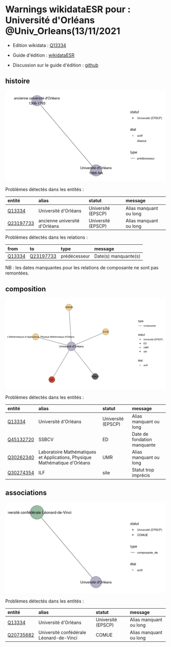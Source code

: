 Warnings wikidataESR pour : Université d'Orléans @Univ_Orleans(13/11/2021
================

- Edition wikidata : [Q13334](https://www.wikidata.org/wiki/Q13334)
- Guide d'édition : [wikidataESR](https://github.com/cpesr/wikidataESR/)

- Discussion sur le guide d'édition : [github](https://github.com/cpesr/wikidataESR/issues)



## histoire 

![Graphique non généré](Q13334-histoire.png) 

Problèmes détectés dans les entités :

|entité                                               |alias                         |statut             |message                |
|:----------------------------------------------------|:-----------------------------|:------------------|:----------------------|
|[Q13334](https://www.wikidata.org/wiki/Q13334)       |Université d'Orléans          |Université (EPSCP) |Alias manquant ou long |
|[Q23197733](https://www.wikidata.org/wiki/Q23197733) |ancienne université d'Orléans |Université (EPSCP) |Alias manquant ou long |

Problèmes détectés dans les relations :

|from                                           |to                                                   |type         |message              |
|:----------------------------------------------|:----------------------------------------------------|:------------|:--------------------|
|[Q13334](https://www.wikidata.org/wiki/Q13334) |[Q23197733](https://www.wikidata.org/wiki/Q23197733) |prédécesseur |Date(s) manquante(s) |

NB : les dates manquantes pour les relations de composante ne sont pas remontées. 



## composition 

![Graphique non généré](Q13334-composition.png) 

Problèmes détectés dans les entités :

|entité                                               |alias                                                                      |statut             |message                     |
|:----------------------------------------------------|:--------------------------------------------------------------------------|:------------------|:---------------------------|
|[Q13334](https://www.wikidata.org/wiki/Q13334)       |Université d'Orléans                                                       |Université (EPSCP) |Alias manquant ou long      |
|[Q45132720](https://www.wikidata.org/wiki/Q45132720) |SSBCV                                                                      |ED                 |Date de fondation manquante |
|[Q30262340](https://www.wikidata.org/wiki/Q30262340) |Laboratoire Mathématiques et Applications, Physique Mathématique d'Orléans |UMR                |Alias manquant ou long      |
|[Q30274354](https://www.wikidata.org/wiki/Q30274354) |ILF                                                                        |site               |Statut trop imprécis        |

 



## associations 

![Graphique non généré](Q13334-associations.png) 

Problèmes détectés dans les entités :

|entité                                               |alias                                   |statut             |message                |
|:----------------------------------------------------|:---------------------------------------|:------------------|:----------------------|
|[Q13334](https://www.wikidata.org/wiki/Q13334)       |Université d'Orléans                    |Université (EPSCP) |Alias manquant ou long |
|[Q20735682](https://www.wikidata.org/wiki/Q20735682) |Université confédérale Léonard-de-Vinci |COMUE              |Alias manquant ou long |

 

